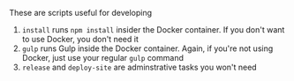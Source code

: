 These are scripts useful for developing

 1. `install` runs `npm install` insider the Docker container. If you don't want to use Docker, you don't need it
 2. `gulp` runs Gulp inside the Docker container. Again, if you're not using Docker, just use your regular `gulp` command
 3. `release` and `deploy-site` are adminstrative tasks you won't need
